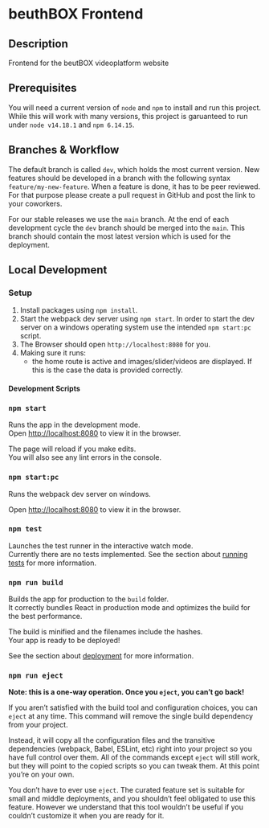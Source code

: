 # beuthBOX Frontend

## Description

Frontend for the beutBOX videoplatform website

## Prerequisites

You will need a current version of `node` and `npm` to install and run this project. While this will work with many versions, this project is garuanteed to run under `node v14.18.1` and `npm 6.14.15`.

## Branches & Workflow

The default branch is called `dev`, which holds the most current version. New features should be developed in a branch with the following syntax `feature/my-new-feature`. When a feature is done, it has to be peer reviewed. For that purpose please create a pull request in GitHub and post the link to your coworkers.

For our stable releases we use the `main` branch. At the end of each development cycle the `dev` branch should be merged into the `main`. This branch should contain the most latest version which is used for the deployment.

## Local Development

### Setup

1. Install packages using `npm install`.
2. Start the webpack dev server using `npm start`. In order to start the dev server on a windows operating system use the intended `npm start:pc` script.
3. The Browser should open `http://localhost:8080` for you.
4. Making sure it runs:
   - the home route is active and images/slider/videos are displayed. If this is the case the data is provided correctly.

#### Development Scripts

### `npm start`

Runs the app in the development mode.<br />
Open [http://localhost:8080](http://localhost:8080) to view it in the browser.

The page will reload if you make edits.<br />
You will also see any lint errors in the console.

### `npm start:pc`

Runs the webpack dev server on windows.

Open [http://localhost:8080](http://localhost:8080) to view it in the browser.

### `npm test`

Launches the test runner in the interactive watch mode.<br />
Currently there are no tests implemented.
See the section about [running tests](https://facebook.github.io/create-react-app/docs/running-tests) for more information.

### `npm run build`

Builds the app for production to the `build` folder.<br />
It correctly bundles React in production mode and optimizes the build for the best performance.

The build is minified and the filenames include the hashes.<br />
Your app is ready to be deployed!

See the section about [deployment](https://facebook.github.io/create-react-app/docs/deployment) for more information.

### `npm run eject`

**Note: this is a one-way operation. Once you `eject`, you can’t go back!**

If you aren’t satisfied with the build tool and configuration choices, you can `eject` at any time. This command will remove the single build dependency from your project.

Instead, it will copy all the configuration files and the transitive dependencies (webpack, Babel, ESLint, etc) right into your project so you have full control over them. All of the commands except `eject` will still work, but they will point to the copied scripts so you can tweak them. At this point you’re on your own.

You don’t have to ever use `eject`. The curated feature set is suitable for small and middle deployments, and you shouldn’t feel obligated to use this feature. However we understand that this tool wouldn’t be useful if you couldn’t customize it when you are ready for it.
